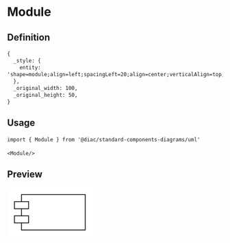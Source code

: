 # Module

## Definition

```
{
  _style: { 
    entity: 'shape=module;align=left;spacingLeft=20;align=center;verticalAlign=top;whiteSpace=wrap;html=1;',
  },
  _original_width: 100,
  _original_height: 50,
}
```

## Usage

```
import { Module } from '@diac/standard-components-diagrams/uml'

<Module/>
```

## Preview

<img src="./module.png" width="200"/>
